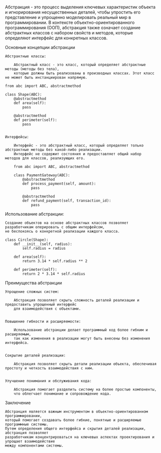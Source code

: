 
Абстракция - это процесс выделения ключевых характеристик объекта и игнорирования несущественных деталей,
чтобы упростить его представление и упрощенно моделировать реальный мир в программировании.
В контексте объектно-ориентированного программирования (ООП), абстракция также означает
создание абстрактных классов с набором свойств и методов, которые определяют интерфейс для конкретных классов.


Основные концепции абстракции

    Абстрактные классы:

        Абстрактный класс - это класс, который определяет абстрактные методы (методы без тела),
        которые должны быть реализованы в производных классах. Этот класс не может быть инстанциирован напрямую.

    from abc import ABC, abstractmethod

    class Shape(ABC):
        @abstractmethod
        def area(self):
            pass

        @abstractmethod
        def perimeter(self):
            pass


    Интерфейсы:

        Интерфейс - это абстрактный класс, который определяет только абстрактные методы без какой-либо реализации.
        Интерфейс не содержит состояния и предоставляет общий набор методов для классов, реализующих его.

        from abc import ABC, abstractmethod

        class PaymentGateway(ABC):
            @abstractmethod
            def process_payment(self, amount):
                pass

            @abstractmethod
            def refund_payment(self, transaction_id):
                pass



Использование абстракции:

    Создание объектов на основе абстрактных классов позволяет разработчикам оперировать с общим интерфейсом,
    не беспокоясь о конкретной реализации каждого класса.

    class Circle(Shape):
        def __init__(self, radius):
            self.radius = radius

        def area(self):
            return 3.14 * self.radius ** 2

        def perimeter(self):
            return 2 * 3.14 * self.radius



Преимущества абстракции

    Упрощение сложных систем:

        Абстракция позволяет скрыть сложность деталей реализации и предоставить упрощенный интерфейс
        для взаимодействия с объектами.


    Повышение гибкости и расширяемости:

        Использование абстракции делает программный код более гибким и расширяемым,
        так как изменения в реализации могут быть внесены без изменения интерфейса.


    Сокрытие деталей реализации:

        Абстракция позволяет скрыть детали реализации объекта, обеспечивая простоту и четкость взаимодействия с ним.


    Улучшение понимания и обслуживания кода:

        Абстракция помогает разделить систему на более простые компоненты,
        что облегчает понимание и сопровождение кода.



Заключение

    Абстракция является важным инструментом в объектно-ориентированном программировании,
    который помогает создавать более гибкие, понятные и расширяемые программные системы.
    Путем определения общего интерфейса и скрытия деталей реализации, абстракция позволяет
    разработчикам концентрироваться на ключевых аспектах проектирования и упрощает взаимодействие
    между компонентами системы.


